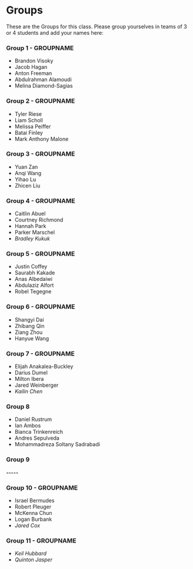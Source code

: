 # Groups

These are the Groups for this class. Please group yourselves in teams of 3 or 4 students and add your names here:

### Group 1 - GROUPNAME 
* Brandon Visoky
* Jacob Hagan
* Anton Freeman
* Abdulrahman Alamoudi
* Melina Diamond-Sagias

### Group 2 - GROUPNAME
* Tyler Riese
* Liam Scholl
* Melissa Peiffer
* Batai Finley
* Mark Anthony Malone
  
### Group 3 - GROUPNAME
* Yuan Zan
* Anqi Wang
* Yihao Lu
* Zhicen Liu

### Group 4 - GROUPNAME
* Caitlin Abuel
* Courtney Richmond
* Hannah Park
* Parker Marschel
* *Bradley Kukuk*

### Group 5 - GROUPNAME
* Justin Coffey
* Saurabh Kakade
* Anas Albedaiwi
* Abdulaziz Alfort
* Robel Tegegne

### Group 6 - GROUPNAME
* Shangyi Dai
* Zhibang Qin
* Ziang Zhou
* Hanyue Wang

### Group 7 - GROUPNAME
* Elijah Anakalea-Buckley
* Darius Dumel
* Milton Ibera
* Jared Weinberger
* *Kailin Chen*

### Group 8
* Daniel Rustrum
* Ian Ambos
* Bianca Trinkenreich
* Andres Sepulveda
* Mohammadreza Soltany Sadrabadi

### Group 9 
**-----**

### Group 10 - GROUPNAME
* Israel Bermudes
* Robert Pleuger
* McKenna Chun
* Logan Burbank
* *Jared Cox*


### Group 11 - GROUPNAME
* *Keil Hubbard*
* *Quinton Jasper*


